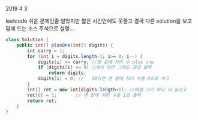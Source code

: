 2019 4 3


leetcode 쉬운 문제인줄 알았지만
짧은 시간안에도 못풀고 결국 다른 solution을 보고 맘에 드는 소스 주석으로 설명...

```java
class Solution {
    public int[] plusOne(int[] digits) {
        int carry = 1;
        for (int i = digits.length-1; i>= 0; i--) {
            digits[i] += carry; //맨 끝에 자리 수 plus one
            if (digits[i] <= 9) //9이 하면 그래도 결과 출력
                return digits;
            digits[i] = 0; //   10이면 맨 끝에 자리 수를 0으로 하고
        }
        int[] ret = new int[digits.length+1]; //배열 크기 하나 더 늘리고
        ret[0] = 1;       // 맨 끝에 자리 수를 1로 출력
        return ret;
    }
}
```
